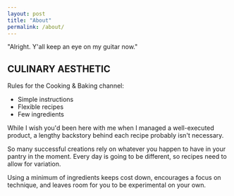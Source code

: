 ```yaml
---
layout: post
title: "About"
permalink: /about/
---
```


"Alright. Y'all keep an eye on my guitar now."


## CULINARY AESTHETIC

Rules for the Cooking & Baking channel:

- Simple instructions
- Flexible recipes
- Few ingredients

While I wish you'd been here with me when I managed a well-executed product, a lengthy backstory behind each recipe probably isn't necessary.

So many successful creations rely on whatever you happen to have in your pantry in the moment. Every day is going to be different, so recipes need to allow for variation.

Using a minimum of ingredients keeps cost down, encourages a focus on technique, and leaves room for you to be experimental on your own.
